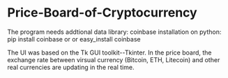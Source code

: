# Price-Board-of-Cryptocurrency

The program needs addtional data library: coinbase
installation on python: pip install coinbase or or easy_install coinbase

The UI was based on the Tk GUI toolkit--Tkinter.
In the price board, the exchange rate between virsual currency (Bitcoin, ETH, Litecoin) and other real currencies are updating in the real time.
